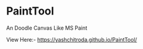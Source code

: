 # PaintTool
An Doodle Canvas Like MS Paint
<br>
<p> View Here:-
<a href="https://yashchitroda.github.io/PaintTool/">https://yashchitroda.github.io/PaintTool/</a></p>
